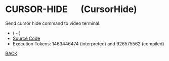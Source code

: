# CURSOR-HIDE &emsp; (CursorHide)
Send cursor hide command to video terminal.
* ( - )
* [Source Code](../words/amc_ext/CursorHide.cs)
* Execution Tokens: 1463446474 (interpreted) and 926575562 (compiled)


[BACK](builtins.md#CursorHide)
